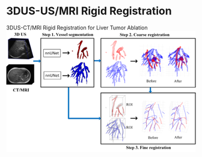# 3DUS-US/MRI Rigid Registration
3DUS-CT/MRI Rigid Registration for Liver Tumor Ablation ![Registration](1_updated.png)
